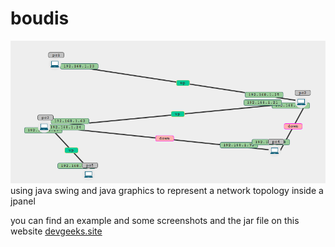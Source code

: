 # boudis
<img src="boudis.png">
using java swing and java graphics to represent a network topology inside a jpanel

you can find an example and some screenshots and the jar file on this website <a href="http://devgeeks.site/2017/06/22/boudis-a-java-swing-based-library-to-display-and-view-network-topologies/">devgeeks.site</a>

